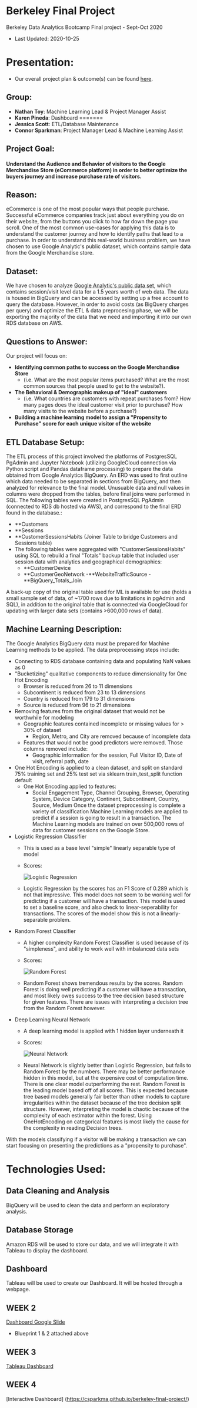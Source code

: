 # Berkeley Final Project
Berkeley Data Analytics Bootcamp Final project - Sept-Oct 2020

- Last Updated: 2020-10-25


# Presentation:
- Our overall project plan & outcome(s) can be found [here](https://docs.google.com/presentation/d/1IJwm4imWicTFp8LapvV8N88eyIyjYjRl-6_hksx4jWI/edit?usp=sharing).

## Group:
- **Nathan Toy**: Machine Learning Lead & Project Manager Assist
- **Karen Pineda**: Dashboard
=======
- **Jessica Scott**: ETL/Database Maintenance
- **Connor Sparkman**: Project Manager Lead & Machine Learning Assist

## Project Goal:
 #### Understand the Audience and Behavior of visitors to the Google Merchandise Store (eCommerce platform) in order to better optimize the buyers journey and increase purchase rate of visitors.

## Reason:
eCommerce is one of the most popular ways that people purchase. Successful eCommerce companies track just about everything you do on their website, from the buttons you click to how far down the page you scroll. One of the most common use-cases for applying this data is to understand the customer journey and how to identify paths that lead to a purchase. 
In order to understand this real-world business problem, we have chosen to use Google Analytic's public dataset, which contains sample data from the Google Merchandise store.

## Dataset:
We have chosen to analyze [Google Analytic's public data set](https://support.google.com/analytics/answer/7586738?hl=en), which contains session/visit level data for a 1.5 years worth of web data. The data is housed in BigQuery and can be accessed by setting up a free account to query the database.
However, in order to avoid costs (as BigQuery charges per query) and optimize the ETL & data preprocesing phase, we will be exporting the majority of the data that we need and importing it into our own RDS database on AWS.

## Questions to Answer:
Our project will focus on:
- **Identifying common paths to success on the Google Merchandise Store**
  - (i.e. What are the most popular items purchased? What are the most common sources that people used to get to the website?). 
- **The Behavioral & Demographic makeup of "ideal" customers**
  - (i.e. What countries are customers with repeat purchases from? How many pages does the ideal customer visit prior to purchase? How many visits to the website before a purchase?)
- **Building a machine learning model to assign a "Propensity to Purchase" score for each unique visitor of the website**

## ETL Database Setup:
The ETL process of this project involved the platforms of PostgresSQL PgAdmin and Jupyter Notebook (utilizing GoogleCloud connection via Python script and Pandas dataframe processing) to prepare the data obtained from Google Analytics BigQuery. An ERD was used to first outline which data needed to be separated in sections from BigQuery, and then analyzed for relevance to the final model. Unusuable data and null values in columns were dropped from the tables, before final joins were performed in SQL. The following tables were created in PostgresSQL PgAdmin (connected to RDS db hosted via AWS), and correspond to the final ERD found in the database.:
  - **Customers
  - **Sessions
  - **CustomerSessionsHabits (Joiner Table to bridge Customers and Sessions table)
   - The following tables were aggregated with "CustomerSessionsHabits" using SQL to rebuild a final "Totals" backup table that included user session data with analytics and geographical demographics:
       - **CustomerDevice
       - **CustomerGeoNetwork
       -**WebsiteTrafficSource
       -**BigQuery_Totals_Join
   
A back-up copy of the original table used for ML is available for use (holds a small sample set of data, of ~1700 rows due to limitations in pgAdmin and SQL), in addition to the original table that is connected via GoogleCloud for updating with larger data sets (contains >600,000 rows of data). 

## Machine Learning Description:
The Google Analytics BigQuery data must be prepared for Machine Learning methods to be applied. The data preprocessing steps include:
 - Connecting to RDS database containing data and populating NaN values as 0
 - "Bucketizing" qualitative components to reduce dimensionality for One Hot Encoding
   - Browser is reduced from 26 to 11 dimensions
   - Subcontinent is reduced from 23 to 13 dimensions
   - Country is reduced from 179 to 31 dimensions
   - Source is reduced from 96 to 21 dimensions
 - Removing features from the original dataset that would not be worthwhile for modeling
   - Geographic features contained incomplete or missing values for > 30% of dataset 
     -  Region, Metro, and City are removed because of incomplete data
   - Features that would not be good predictors were removed. Those columns removed include:
     - Geographic information for the session, Full Visitor ID, Date of visit, referral path, date  
 - One Hot Encoding is applied to a clean dataset, and split on standard 75% training set and 25% test set via sklearn train_test_split function default
   - One Hot Encoding applied to features:
     - Social Engagement Type, Channel Grouping, Browser, Operating System, Device Category, Continent, Subcontinent, Country, Source, Medium
Once the dataset preprocessing is complete a variety of classification Machine Learning models are applied to predict if a session is going to result in a transaction. The Machine Learning models are trained on over 500,000 rows of data for customer sessions on the Google Store.
 - Logistic Regression Classifier
   - This is used as a base level "simple" linearly separable type of model
   - Scores:
   
      ![Logistic Regression](https://github.com/csparkma/berkeley-final-project/blob/n-toy-working-branch/Resources/Logistic_Regression_Confusion_Matrix.PNG)
   - Logistic Regression by the scores has an F1 Score of 0.289 which is not that impressive. This model does not seem to be working well for predicting if a customer will have a transaction. This model is used to set a baseline score, and also check to linear-seperability for transactions. The scores of the model show this is not a linearly-separable problem.  
 - Random Forest Classifier
   - A higher complexity Random Forest Classifier is used because of its "simpleness", and ability to work well with imbalanced data sets
   - Scores:
    
      ![Random Forest](https://github.com/csparkma/berkeley-final-project/blob/n-toy-working-branch/Resources/Random_Forest_Confusion_Matrix.PNG)
   - Random Forest shows tremendous results by the scores. Random Forest is doing well predicting if a customer will have a transaction, and most likely owes success to the tree decision based structure for given features. There are issues with interpreting a decision tree from the Random Forest however. 
 - Deep Learning Neural Network
   - A deep learning model is applied with 1 hidden layer underneath it
   - Scores: 
   
      ![Neural Network](https://github.com/csparkma/berkeley-final-project/blob/n-toy-working-branch/Resources/Neural_Network_Confusion_Matrix.png)
   - Neural Network is slightly better than Logistic Regression, but fails to Random Forest by the numbers. There may be better performance hidden in this model, but at the expensive cost of computation time. 
There is one clear model outperforming the rest. Random Forest is the leading model based off of all scores. This is expected because tree based models generally fair better than other models to capture irregularities within the dataset because of the tree decision split structure. However, interpreting the model is chaotic because of the complexity of each estimator within the forest. Using OneHotEncoding on categorical features is most likely the cause for the complexity in reading Decision trees.  
 
With the models classifying if a visitor will be making a transaction we can start focusing on presenting the predictions as a "propensity to purchase".

# Technologies Used:
## Data Cleaning and Analysis
BigQuery will be used to clean the data and perform an exploratory analysis.
 
## Database Storage
 Amazon RDS will be used to store our data, and we will integrate it with Tableau to display the dashboard.

## Dashboard
Tableau will be used to create our Dashboard. It will be hosted through a webpage. 


## WEEK 2 
[Dashboard Google Slide](https://docs.google.com/presentation/d/1U8UInYX9gbfdw8o_efzpRncUv3fY-gJfF8pdPaCVu8A/edit?usp=sharing)

- Blueprint 1 & 2 attached above  

## WEEK 3
[Tableau Dashboard](https://public.tableau.com/shared/92WF9ZBZ6?:display_count=y&:origin=viz_share_link)

## WEEK 4
[Interactive Dashboard] (https://csparkma.github.io/berkeley-final-project/)
